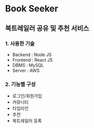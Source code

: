 # Book Seeker
## 북트레일러 공유 및 추천 서비스

### 1. 사용한 기술
- Backend : Node JS
- Frontend : React JS
- DBMS : MySQL
- Server : AWS


### 2. 기능별 구성
- 로그인/회원가입
- 커뮤니티 
- 타임라인
- 추천
- 북트레일러 등록
